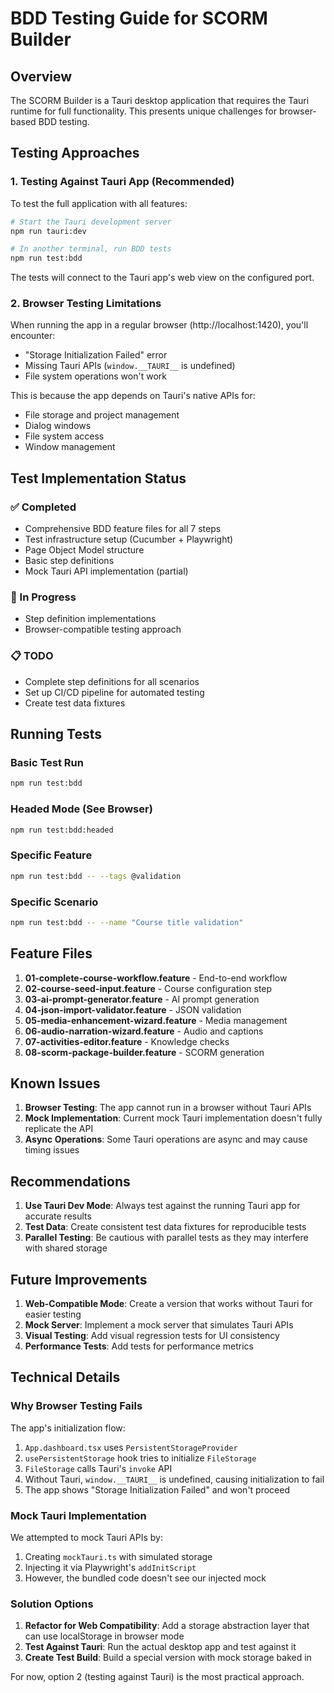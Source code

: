 # BDD Testing Guide for SCORM Builder

## Overview

The SCORM Builder is a Tauri desktop application that requires the Tauri runtime for full functionality. This presents unique challenges for browser-based BDD testing.

## Testing Approaches

### 1. Testing Against Tauri App (Recommended)

To test the full application with all features:

```bash
# Start the Tauri development server
npm run tauri:dev

# In another terminal, run BDD tests
npm run test:bdd
```

The tests will connect to the Tauri app's web view on the configured port.

### 2. Browser Testing Limitations

When running the app in a regular browser (http://localhost:1420), you'll encounter:
- "Storage Initialization Failed" error
- Missing Tauri APIs (`window.__TAURI__` is undefined)
- File system operations won't work

This is because the app depends on Tauri's native APIs for:
- File storage and project management
- Dialog windows
- File system access
- Window management

## Test Implementation Status

### ✅ Completed
- Comprehensive BDD feature files for all 7 steps
- Test infrastructure setup (Cucumber + Playwright)
- Page Object Model structure
- Basic step definitions
- Mock Tauri API implementation (partial)

### 🚧 In Progress
- Step definition implementations
- Browser-compatible testing approach

### 📋 TODO
- Complete step definitions for all scenarios
- Set up CI/CD pipeline for automated testing
- Create test data fixtures

## Running Tests

### Basic Test Run
```bash
npm run test:bdd
```

### Headed Mode (See Browser)
```bash
npm run test:bdd:headed
```

### Specific Feature
```bash
npm run test:bdd -- --tags @validation
```

### Specific Scenario
```bash
npm run test:bdd -- --name "Course title validation"
```

## Feature Files

1. **01-complete-course-workflow.feature** - End-to-end workflow
2. **02-course-seed-input.feature** - Course configuration step
3. **03-ai-prompt-generator.feature** - AI prompt generation
4. **04-json-import-validator.feature** - JSON validation
5. **05-media-enhancement-wizard.feature** - Media management
6. **06-audio-narration-wizard.feature** - Audio and captions
7. **07-activities-editor.feature** - Knowledge checks
8. **08-scorm-package-builder.feature** - SCORM generation

## Known Issues

1. **Browser Testing**: The app cannot run in a browser without Tauri APIs
2. **Mock Implementation**: Current mock Tauri implementation doesn't fully replicate the API
3. **Async Operations**: Some Tauri operations are async and may cause timing issues

## Recommendations

1. **Use Tauri Dev Mode**: Always test against the running Tauri app for accurate results
2. **Test Data**: Create consistent test data fixtures for reproducible tests
3. **Parallel Testing**: Be cautious with parallel tests as they may interfere with shared storage

## Future Improvements

1. **Web-Compatible Mode**: Create a version that works without Tauri for easier testing
2. **Mock Server**: Implement a mock server that simulates Tauri APIs
3. **Visual Testing**: Add visual regression tests for UI consistency
4. **Performance Tests**: Add tests for performance metrics

## Technical Details

### Why Browser Testing Fails

The app's initialization flow:
1. `App.dashboard.tsx` uses `PersistentStorageProvider`
2. `usePersistentStorage` hook tries to initialize `FileStorage`
3. `FileStorage` calls Tauri's `invoke` API
4. Without Tauri, `window.__TAURI__` is undefined, causing initialization to fail
5. The app shows "Storage Initialization Failed" and won't proceed

### Mock Tauri Implementation

We attempted to mock Tauri APIs by:
1. Creating `mockTauri.ts` with simulated storage
2. Injecting it via Playwright's `addInitScript`
3. However, the bundled code doesn't see our injected mock

### Solution Options

1. **Refactor for Web Compatibility**: Add a storage abstraction layer that can use localStorage in browser mode
2. **Test Against Tauri**: Run the actual desktop app and test against it
3. **Create Test Build**: Build a special version with mock storage baked in

For now, option 2 (testing against Tauri) is the most practical approach.